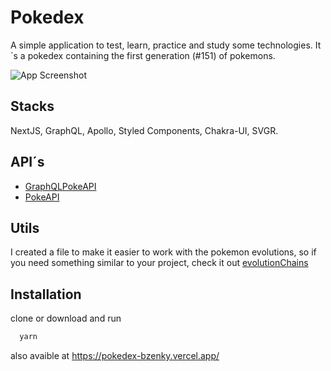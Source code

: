 
# Pokedex

A simple application to test, learn, practice and study some technologies. It´s a pokedex containing the first generation (#151) of pokemons.

![App Screenshot](https://i.imgur.com/LodxUt3.png)

## Stacks

NextJS, GraphQL, Apollo, Styled Components, Chakra-UI, SVGR.

## API´s

* [GraphQLPokeAPI](https://github.com/mazipan/graphql-pokeapi)
* [PokeAPI](https://github.com/PokeAPI/pokeapi)

## Utils

I created a file to make it easier to work with the pokemon evolutions, so if you need something similar to your project, check it out [evolutionChains](https://github.com/bzenky/pokedex/blob/main/utils/evolutionChains.js)

## Installation

clone or download and run

```bash
  yarn
```

also avaible at https://pokedex-bzenky.vercel.app/
